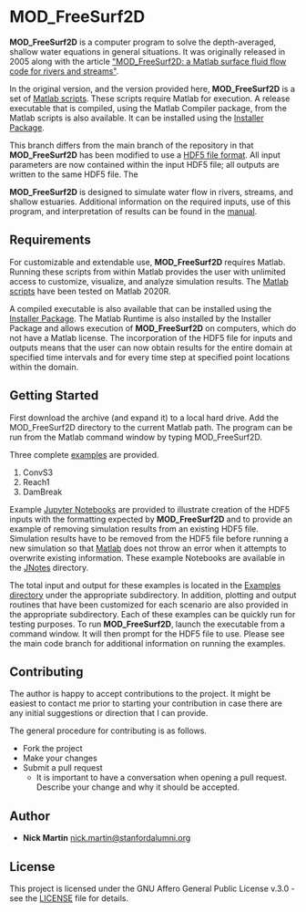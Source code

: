 # MOD_FreeSurf2D
**MOD_FreeSurf2D** is a computer program to solve the depth-averaged, shallow water equations in general situations. It was originally released in 2005 along with the article ["MOD_FreeSurf2D: a Matlab surface fluid flow code for rivers and streams"](https://doi.org/10.1016/j.cageo.2005.03.004).

In the original version, and the version provided here, **MOD_FreeSurf2D** is a set of [Matlab scripts](https://github.com/nmartin198/MOD_FreeSurf2D/tree/tsinout/src). These scripts require Matlab for execution. A release executable that is compiled, using the Matlab Compiler package, from the Matlab scripts is also available. It can be installed using the [Installer Package](https://github.com/nmartin198/MOD_FreeSurf2D/releases/tag/v2.0).

This branch differs from the main branch of the repository in that **MOD_FreeSurf2D** has been modified to use a [HDF5 file format](https://portal.hdfgroup.org/display/knowledge/What+is+HDF5). All input parameters are now contained within the input HDF5 file; all outputs are written to the same HDF5 file. The 

**MOD_FreeSurf2D** is designed to simulate water flow in rivers, streams, and shallow estuaries. Additional information on the required inputs, use of this program, and interpretation of results can be found in the [manual](https://github.com/nmartin198/MOD_FreeSurf2D/tree/tsinout/Docs).

## Requirements

For customizable and extendable use, **MOD_FreeSurf2D** requires Matlab. Running these scripts from within Matlab provides the user with unlimited access to customize, visualize, and analyze simulation results. The [Matlab scripts](https://github.com/nmartin198/MOD_FreeSurf2D/tree/tsinout/src) have been tested on Matlab 2020R.

A compiled executable is also available that can be installed using the [Installer Package](https://github.com/nmartin198/MOD_FreeSurf2D/releases/tag/v2.0). The Matlab Runtime is also installed by the Installer Package and allows execution of **MOD_FreeSurf2D** on computers, which do not have a Matlab license. The incorporation of the HDF5 file for inputs and outputs means that the user can now obtain results for the entire domain at specified time intervals and for every time step at specified point locations within the domain.

## Getting Started

First download the archive (and expand it) to a local hard drive. Add the MOD_FreeSurf2D directory to the current Matlab path. The program can be run from the Matlab command window by typing MOD_FreeSurf2D.

Three complete [examples](https://github.com/nmartin198/MOD_FreeSurf2D/tree/tsinout/Examples) are provided.

1. ConvS3
2. Reach1
3. DamBreak

Example [Jupyter Notebooks](https://jupyter.org/) are provided to illustrate creation of the HDF5 inputs with the formatting expected by **MOD_FreeSurf2D** and to provide an example of removing simulation results from an existing HDF5 file. Simulation results have to be removed from the HDF5 file before running a new simulation so that [Matlab](https://www.mathworks.com/products/matlab.html) does not throw an error when it attempts to overwrite existing information. These example Notebooks are available in the [JNotes](https://github.com/nmartin198/MOD_FreeSurf2D/tree/tsinout/Examples/JNotes) directory.

The total input and output for these examples is located in the [Examples directory](https://github.com/nmartin198/MOD_FreeSurf2D/tree/tsinout/Examples) under the appropriate subdirectory. In addition, plotting and output routines that have been customized for each scenario are also provided in the appropriate subdirectory. Each of these examples can be quickly run for testing purposes. To run **MOD_FreeSurf2D**, launch the executable from a command window. It will then prompt for the HDF5 file to use. Please see the main code branch for additional information on running the examples.

## Contributing

The author is happy to accept contributions to the project. It might be easiest to contact me prior to starting your contribution in case there are any initial suggestions or direction that I can provide.

The general procedure for contributing is as follows.

- Fork the project
- Make your changes
- Submit a pull request
    - It is important to have a conversation when opening a pull request. Describe your change and why it should be accepted.

## Author

* **Nick Martin** nick.martin@stanfordalumni.org

## License

This project is licensed under the GNU Affero General Public License v.3.0 - see the [LICENSE](LICENSE) file for details.

